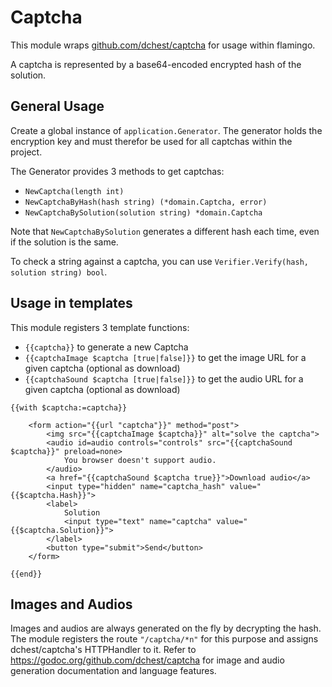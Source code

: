 # Captcha

This module wraps [github.com/dchest/captcha](https://github.com/dchest/captcha) for usage within flamingo.

A captcha is represented by a base64-encoded encrypted hash of the solution.

## General Usage

Create a global instance of `application.Generator`. The generator holds the encryption key
and must therefor be used for all captchas within the project.

The Generator provides 3 methods to get captchas:

 * `NewCaptcha(length int)`
 * `NewCaptchaByHash(hash string) (*domain.Captcha, error)`
 * `NewCaptchaBySolution(solution string) *domain.Captcha`
 
Note that `NewCaptchaBySolution` generates a different hash each time, even if the solution is the same.

To check a string against a captcha, you can use `Verifier.Verify(hash, solution string) bool`.

## Usage in templates

This module registers 3 template functions:

 * `{{captcha}}` to generate a new Captcha
 * `{{captchaImage $captcha [true|false]}}` to get the image URL for a given captcha (optional as download)
 * `{{captchaSound $captcha [true|false]}}` to get the audio URL for a given captcha (optional as download)
 
```gotemplate
{{with $captcha:=captcha}}

	<form action="{{url "captcha"}}" method="post">
		<img src="{{captchaImage $captcha}}" alt="solve the captcha">
		<audio id=audio controls="controls" src="{{captchaSound $captcha}}" preload=none>
			You browser doesn't support audio.
		</audio>
		<a href="{{captchaSound $captcha true}}">Download audio</a>
		<input type="hidden" name="captcha_hash" value="{{$captcha.Hash}}">
		<label>
			Solution
			<input type="text" name="captcha" value="{{$captcha.Solution}}">
		</label>
		<button type="submit">Send</button>
	</form>

{{end}}
```
 
## Images and Audios

Images and audios are always generated on the fly by decrypting the hash. 
The module registers the route `"/captcha/*n"` for this purpose and assigns dchest/captcha's HTTPHandler to it.
Refer to https://godoc.org/github.com/dchest/captcha for image and audio generation documentation and language features.
